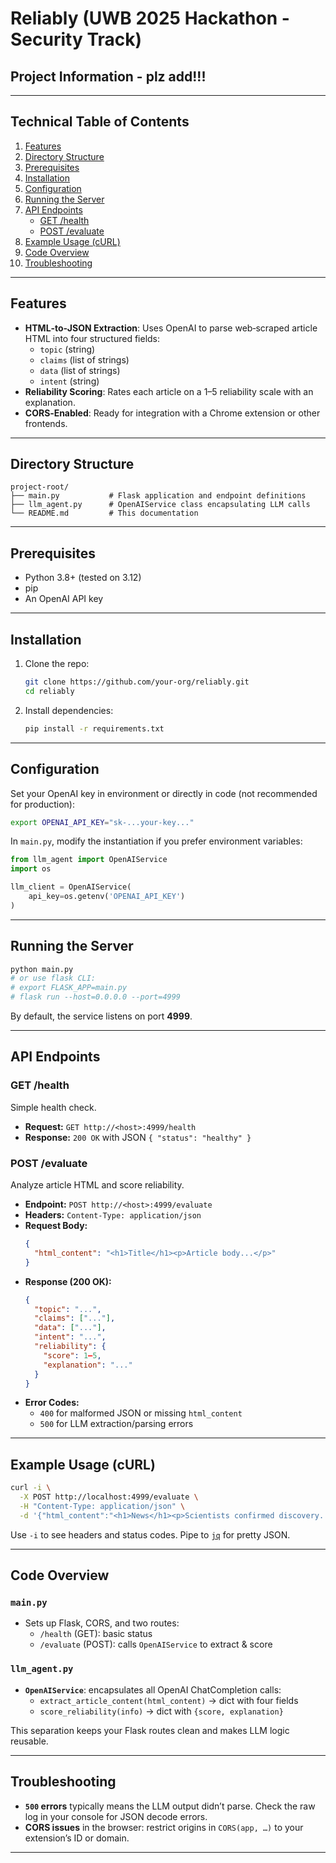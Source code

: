 # Reliably (UWB 2025 Hackathon - Security Track)

## Project Information  - plz add!!!

---

## Technical Table of Contents
1. [Features](#features)
2. [Directory Structure](#directory-structure)
3. [Prerequisites](#prerequisites)
4. [Installation](#installation)
5. [Configuration](#configuration)
6. [Running the Server](#running-the-server)
7. [API Endpoints](#api-endpoints)
   - [GET /health](#get-health)
   - [POST /evaluate](#post-evaluate)
8. [Example Usage (cURL)](#example-usage)
9. [Code Overview](#code-overview)
10. [Troubleshooting](#troubleshooting)

---

## Features
- **HTML‐to‐JSON Extraction**: Uses OpenAI to parse web‑scraped article HTML into four structured fields:
  - `topic` (string)
  - `claims` (list of strings)
  - `data` (list of strings)
  - `intent` (string)
- **Reliability Scoring**: Rates each article on a 1–5 reliability scale with an explanation.
- **CORS‐Enabled**: Ready for integration with a Chrome extension or other frontends.

---

## Directory Structure
```
project-root/
├── main.py           # Flask application and endpoint definitions
├── llm_agent.py      # OpenAIService class encapsulating LLM calls
└── README.md         # This documentation
```

---

## Prerequisites
- Python 3.8+ (tested on 3.12)
- pip
- An OpenAI API key

---

## Installation
1. Clone the repo:
   ```bash
   git clone https://github.com/your-org/reliably.git
   cd reliably
   ```
2. Install dependencies:
   ```bash
   pip install -r requirements.txt
   ```

---

## Configuration
Set your OpenAI key in environment or directly in code (not recommended for production):
```bash
export OPENAI_API_KEY="sk-...your-key..."
```

In `main.py`, modify the instantiation if you prefer environment variables:
```python
from llm_agent import OpenAIService
import os

llm_client = OpenAIService(
    api_key=os.getenv('OPENAI_API_KEY')
)
```

---

## Running the Server
```bash
python main.py
# or use flask CLI:
# export FLASK_APP=main.py
# flask run --host=0.0.0.0 --port=4999
```
By default, the service listens on port **4999**.

---

## API Endpoints

### GET /health
Simple health check.
- **Request:** `GET http://<host>:4999/health`
- **Response:** `200 OK` with JSON `{ "status": "healthy" }`

### POST /evaluate
Analyze article HTML and score reliability.

- **Endpoint:** `POST http://<host>:4999/evaluate`
- **Headers:** `Content-Type: application/json`
- **Request Body:**
  ```json
  {
    "html_content": "<h1>Title</h1><p>Article body...</p>"
  }
  ```
- **Response (200 OK):**
  ```json
  {
    "topic": "...",
    "claims": ["..."],
    "data": ["..."],
    "intent": "...",
    "reliability": {
      "score": 1—5,
      "explanation": "..."
    }
  }
  ```
- **Error Codes:**
  - `400` for malformed JSON or missing `html_content`
  - `500` for LLM extraction/parsing errors

---

## Example Usage (cURL)
```bash
curl -i \
  -X POST http://localhost:4999/evaluate \
  -H "Content-Type: application/json" \
  -d '{"html_content":"<h1>News</h1><p>Scientists confirmed discovery...</p>"}'
```
Use `-i` to see headers and status codes. Pipe to [`jq`](https://stedolan.github.io/jq/) for pretty JSON.

---

## Code Overview

### `main.py`
- Sets up Flask, CORS, and two routes:
  - `/health` (GET): basic status
  - `/evaluate` (POST): calls `OpenAIService` to extract & score

### `llm_agent.py`
- **`OpenAIService`**: encapsulates all OpenAI ChatCompletion calls:
  - `extract_article_content(html_content)` → dict with four fields
  - `score_reliability(info)` → dict with `{score, explanation}`

This separation keeps your Flask routes clean and makes LLM logic reusable.

---

## Troubleshooting
- **`500` errors** typically means the LLM output didn’t parse. Check the raw log in your console for JSON decode errors.
- **CORS issues** in the browser: restrict origins in `CORS(app, …)` to your extension’s ID or domain.

---


